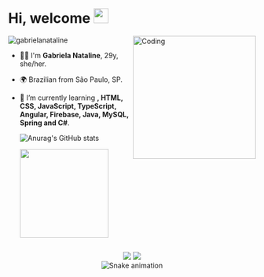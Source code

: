 
<h1 align="left">Hi, welcome <img src="https://raw.githubusercontent.com/kaueMarques/kaueMarques/master/hi.gif" height="30px"></h1>

<img align="right" alt="Coding" width="250" src="/Media/woman.gif"> 
<img src="https://komarev.com/ghpvc/?username=gabrielanataline&label=Profile%20views&color=70A4FC&style=flat" alt="gabrielanataline" />

- 🙋‍♀️ I'm **Gabriela Nataline**, 29y, she/her.
- 🌍 Brazilian from São Paulo, SP. 
- 🌱 I’m currently learning **, HTML, CSS, JavaScript, TypeScript, Angular, Firebase, Java, MySQL, Spring and C#**.


  ![Anurag's GitHub stats](https://github-readme-stats.vercel.app/api?username=gabrielanataline&theme=dracula&show_icons=true)

  <img height="180em" src="https://github-readme-stats.vercel.app/api/top-langs/?username=gabrielanataline&layout=compact&langs_count=7&theme=dracula"/>

  

<div align="center">
  
##

<a href="https://www.instagram.com/gabiesnataline/" target="_blank"><img src="https://img.shields.io/badge/-Instagram-%23E4405F?style=for-the-badge&logo=instagram&logoColor=white" target="_blank"></a>
<a href="https://www.linkedin.com/in/gabrielanataline/" target="_blank"><img src="https://img.shields.io/badge/-LinkedIn-%230077B5?style=for-the-badge&logo=linkedin&logoColor=white" target="_blank"></a>   
![Snake animation](https://github.com/gabrielanataline/gabrielanataline/blob/output/github-contribution-grid-snake.svg)  </div>
 
